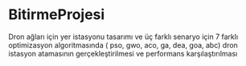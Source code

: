 # BitirmeProjesi
Dron ağları için yer istasyonu tasarımı ve üç farklı senaryo için 7 farklı optimizasyon algoritmasında ( pso, gwo, aco, ga, dea, goa, abc) dron istasyon atamasının gerçekleştirilmesi ve performans karşılaştırılması 
